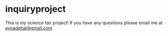 # inquiryproject
This is my science fair project! If you have any questions please email me at ayoadehal@gmail.com
